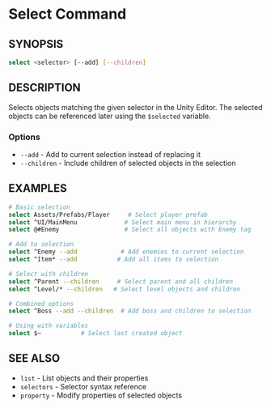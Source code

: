 # Select Command

## SYNOPSIS
```bash
select <selector> [--add] [--children]
```

## DESCRIPTION
Selects objects matching the given selector in the Unity Editor. The selected objects can be referenced later using the `$selected` variable.

### Options
- `--add` - Add to current selection instead of replacing it
- `--children` - Include children of selected objects in the selection

## EXAMPLES
```bash
# Basic selection
select Assets/Prefabs/Player     # Select player prefab
select ^UI/MainMenu             # Select main menu in hierarchy
select @#Enemy                  # Select all objects with Enemy tag

# Add to selection
select ^Enemy --add            # Add enemies to current selection
select ^Item* --add           # Add all items to selection

# Select with children
select ^Parent --children     # Select parent and all children
select ^Level/* --children   # Select level objects and children

# Combined options
select ^Boss --add --children  # Add boss and children to selection

# Using with variables
select $~           # Select last created object
```

## SEE ALSO
- `list` - List objects and their properties
- `selectors` - Selector syntax reference
- `property` - Modify properties of selected objects

